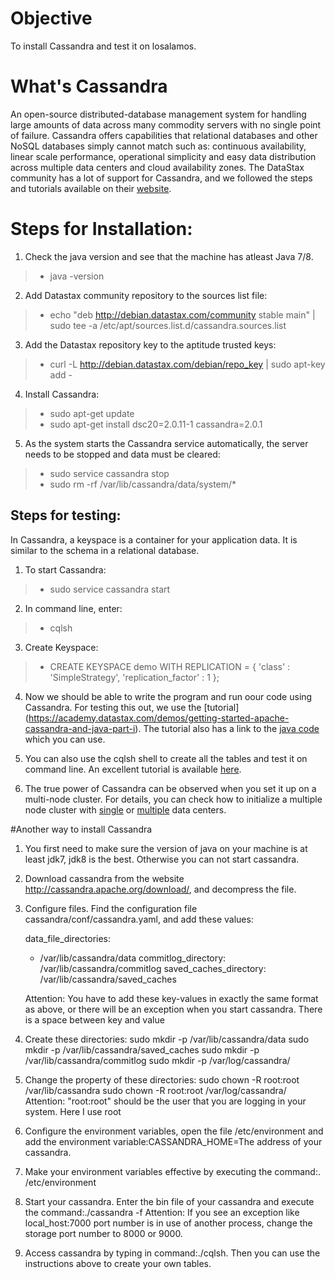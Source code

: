 # Objective
To install Cassandra and test it on losalamos.

# What's Cassandra
An open-source distributed-database management system for handling large amounts of data across many commodity servers 
with no single point of failure. Cassandra offers capabilities that relational databases and other NoSQL databases 
simply cannot match such as: continuous availability, linear scale performance, operational simplicity and easy 
data distribution across multiple data centers and cloud availability zones.
The DataStax community has a lot of support for Cassandra, and we followed the steps and tutorials
available on their [website](http://docs.datastax.com/en//cassandra/2.0/cassandra/install/installDeb_t.html).

# Steps for Installation:

1. Check the java version and see that the machine has atleast Java 7/8.
> * java -version

2. Add Datastax community repository to the sources list file: 
> * echo "deb http://debian.datastax.com/community stable main" | sudo tee -a /etc/apt/sources.list.d/cassandra.sources.list

3. Add the Datastax repository key to the aptitude trusted keys:
> * curl -L http://debian.datastax.com/debian/repo_key | sudo apt-key add -

4. Install Cassandra:
> * sudo apt-get update
> * sudo apt-get install dsc20=2.0.11-1 cassandra=2.0.1

5. As the system starts the Cassandra service automatically, the server needs to be stopped and data must be cleared:
> * sudo service cassandra stop
> * sudo rm -rf /var/lib/cassandra/data/system/*


## Steps for testing:

In Cassandra, a keyspace is a container for your application data. It is similar to the schema in a relational database.

1. To start Cassandra:
>* sudo service cassandra start

2. In command line, enter:
> * cqlsh

3. Create Keyspace:
> * CREATE KEYSPACE demo
WITH REPLICATION = { 'class' : 'SimpleStrategy', 'replication_factor' : 1 };

4. Now we should be able to write the program and run oour code using Cassandra. For testing this out, we use the [tutorial]
(https://academy.datastax.com/demos/getting-started-apache-cassandra-and-java-part-i). The tutorial also has a link to the [java
code](https://gist.github.com/beccam/06c3283e5ee4a480a555) which you can use. 

4. You can also use the cqlsh shell to create all the tables and test it on command line. An excellent tutorial is available
[here](http://www.planetcassandra.org/create-a-keyspace-and-table/).

5. The true power of Cassandra can be observed when you set it up on a multi-node cluster.
For details, you can check how to initialize a multiple node cluster with [single](http://docs.datastax.com/en//cassandra/2.0/cassandra/initialize/initializeSingleDS.html) 
or [multiple](http://docs.datastax.com/en//cassandra/2.0/cassandra/initialize/initializeMultipleDS.html) data centers.


#Another way to install Cassandra
1. You first need to make sure the version of java on your machine is at least jdk7, jdk8 is the best. Otherwise you can not start cassandra.
2. Download cassandra from the website http://cassandra.apache.org/download/, and decompress the file.
3. Configure files. Find the configuration file cassandra/conf/cassandra.yaml, and add these values:
   
   data_file_directories:
      - /var/lib/cassandra/data
   commitlog_directory: /var/lib/cassandra/commitlog
   saved_caches_directory: /var/lib/cassandra/saved_caches
  
   Attention: You have to add these key-values in exactly the same format as above, or there will be an exception when you    start cassandra. There is a space between key and value
4. Create these directories:
   sudo mkdir -p /var/lib/cassandra/data
   sudo mkdir -p /var/lib/cassandra/saved_caches
   sudo mkdir -p /var/lib/cassandra/commitlog
   sudo mkdir -p /var/log/cassandra/
5. Change the property of these directories:
   sudo chown -R root:root /var/lib/cassandra
   sudo chown -R root:root /var/log/cassandra/
   Attention: "root:root" should be the user that you are logging in your system. Here I use root
6. Configure the environment variables, open the file /etc/environment and add the environment variable:CASSANDRA_HOME=The    address of your cassandra.
7. Make your environment variables effective by executing the command:. /etc/environment
8. Start your cassandra. Enter the bin file of your cassandra and execute the command:./cassandra -f
   Attention: If you see an exception like local_host:7000 port number is in use of another process, change the storage       port number to 8000 or 9000.
9. Access cassandra by typing in command:./cqlsh. Then you can use the instructions above to create your own tables.
